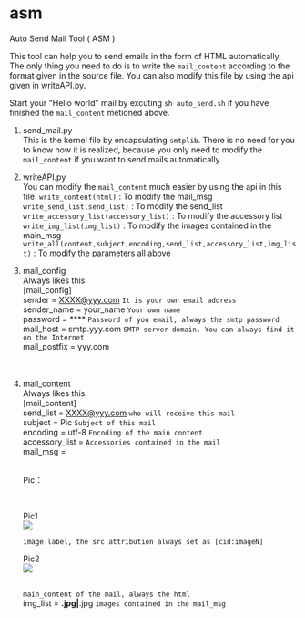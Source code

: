 # asm
Auto Send Mail Tool ( ASM )

This tool can help you to send emails in the form of HTML automatically. The only thing you need to do is to write the `mail_content` according to the format given in the source file. You can also modify this file by using the api given in writeAPI.py.

Start your "Hello world" mail by excuting `sh auto_send.sh` if you have finished the `mail_content` metioned above.

1. send_mail.py<br/>
   This is the kernel file by encapsulating `smtplib`. There is no need for you to know how it is realized, because you only need to modify the `mail_content` if you want to send mails automatically.

2. writeAPI.py<br/>
    You can modify the `mail_content` much easier by using the api in this file.
    `write_content(html)` : To modify the mail_msg
    `write_send_list(send_list)` : To modify the send_list
    `write_accessory_list(accessory_list)` : To modify the accessory list
    `write_img_list(img_list)` : To modify the images contained in the main_msg
    `write_all(content,subject,encoding,send_list,accessory_list,img_list)` : To modify the parameters all above
  
3. mail_config<br/>
    Always likes this.<br/>
      [mail_config]<br/>
      sender = XXXX@yyy.com `It is your own email address`<br/>
      sender_name = your_name `Your own name`<br/>
      password = ****         `Password of you email, always the smtp password`<br/>
      mail_host = smtp.yyy.com `SMTP server domain. You can always find it on the Internet`<br/>
      mail_postfix = yyy.com<br/>
<br/><br/>

4. mail_content<br/>
    Always likes this.<br/>
      [mail_content]<br/>
      send_list = XXXX@yyy.com `who will receive this mail`<br/>
      subject = Pic            `Subject of this mail`<br/>
      encoding = utf-8         `Encoding of the main content`<br/>
      accessory_list =          `Accessories contained in the mail`<br/>
      mail_msg = <html><head><title>picture</title></head><br/>
			 	<body><br/>
				<p>Pic：</p><br/>
				<p>Pic1<br/><img src="cid:image1"></p> `image label, the src attribution always set as [cid:imageN]`<br/>
				<p>Pic2<br/><img src="cid:image2"></p><br/>
				</body></html>            `main_content of the mail, always the html`  <br/>
      img_list = **.jpg|**.jpg    `images contained in the mail_msg`<br/>





